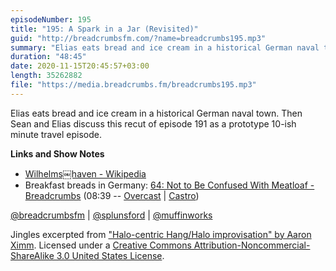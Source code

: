 ```yaml
---
episodeNumber: 195
title: "195: A Spark in a Jar (Revisited)"
guid: "http://breadcrumbsfm.com/?name=breadcrumbs195.mp3"
summary: "Elias eats bread and ice cream in a historical German naval town. Then Sean and Elias discuss this recut of episode 191 as a prototype 10-ish minute travel episode."
duration: "48:45"
date: 2020-11-15T20:45:57+03:00
length: 35262882
file: "https://media.breadcrumbs.fm/breadcrumbs195.mp3"
---
```

Elias eats bread and ice cream in a historical German naval town. Then Sean and Elias discuss this recut of episode 191 as a prototype 10-ish minute travel episode.

**Links and Show Notes**
- [Wilhelms￼haven - Wikipedia](https://en.wikipedia.org/wiki/Wilhelmshaven?wprov=sfti1)
- Breakfast breads in Germany: [64: Not to Be Confused With Meatloaf - Breadcrumbs](http://breadcrumbsfm.com/?name=breadcrumbs64.mp3) (08:39 -- [Overcast](https://overcast.fm/+Llyq_4ERg/08:39) | [Castro](https://castro.fm/episode/eJuaNV#08:39))

[@breadcrumbsfm](https://twitter.com/breadcrumbsfm) | [@splunsford](https://twitter.com/splunsford) | [@muffinworks](https://twitter.com/muffinworks)

Jingles excerpted from ["Halo-centric Hang/Halo improvisation" by Aaron Ximm](http://freemusicarchive.org/music/aaron_ximm/handpans_and_the_hang/). Licensed under a [Creative Commons Attribution-Noncommercial-ShareAlike 3.0 United States License](http://creativecommons.org/licenses/by-nc-sa/3.0/us/).